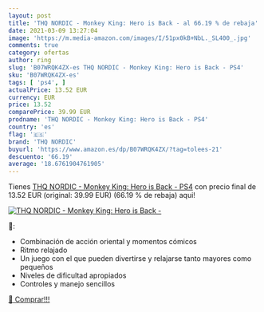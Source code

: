 ```yaml
---
layout: post
title: 'THQ NORDIC - Monkey King: Hero is Back - al 66.19 % de rebaja'
date: 2021-03-09 13:27:04
image: 'https://m.media-amazon.com/images/I/51px0kB+NbL._SL400_.jpg'
comments: true
category: ofertas
author: ring
slug: 'B07WRQK4ZX-es THQ NORDIC - Monkey King: Hero is Back - PS4'
sku: 'B07WRQK4ZX-es'
tags: [ 'ps4', ]
actualPrice: 13.52 EUR
currency: EUR
price: 13.52
comparePrice: 39.99 EUR
prodname: 'THQ NORDIC - Monkey King: Hero is Back - PS4'
country: 'es'
flag: '🇪🇸'
brand: 'THQ NORDIC'
buyurl: 'https://www.amazon.es/dp/B07WRQK4ZX/?tag=tolees-21'
descuento: '66.19'
average: '18.6761904761905'
---
```


Tienes [THQ NORDIC - Monkey King: Hero is Back - PS4](https://www.amazon.es/dp/B07WRQK4ZX/?tag=tolees-21) con precio final de  13.52 EUR (original: 39.99 EUR) (66.19 %  de rebaja) aqui!

[![THQ NORDIC - Monkey King: Hero is Back -](https://m.media-amazon.com/images/I/51px0kB+NbL._SL400_.jpg)](https://www.amazon.es/dp/B07WRQK4ZX/?tag=tolees-21)

🔎:

- Combinación de acción oriental y momentos cómicos
- Ritmo relajado
- Un juego con el que pueden divertirse y relajarse tanto mayores como pequeños
- Niveles de dificultad apropiados
- Controles y manejo sencillos

[🛒 Comprar!!!](https://www.amazon.es/dp/B07WRQK4ZX/?tag=tolees-21)
